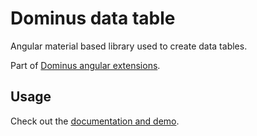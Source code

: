# Dominus data table

Angular material based library used to create data tables.

Part of [Dominus angular extensions](https://daniel1919-00.github.io/ng-dominus).

## Usage

Check out the [documentation and demo](https://daniel1919-00.github.io/ng-dominus/dm-uploader).
